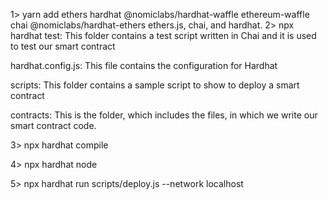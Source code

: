 1>
yarn add ethers hardhat @nomiclabs/hardhat-waffle ethereum-waffle chai @nomiclabs/hardhat-ethers
ethers.js, chai, and hardhat.
2>
npx hardhat
test: This folder contains a test script written in Chai and it is used to test our smart contract

hardhat.config.js: This file contains the configuration for Hardhat

scripts: This folder contains a sample script to show to deploy a smart contract

contracts: This is the folder, which includes the files, in which we write our smart contract code.

3>
npx hardhat compile

4>
npx hardhat node

5>
npx hardhat run scripts/deploy.js --network localhost

